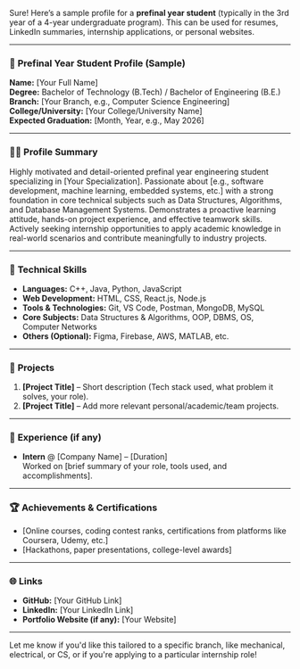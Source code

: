 Sure! Here’s a sample profile for a **prefinal year student** (typically in the 3rd year of a 4-year undergraduate program). This can be used for resumes, LinkedIn summaries, internship applications, or personal websites.

---

### 🌟 **Prefinal Year Student Profile (Sample)**

**Name:** [Your Full Name]  
**Degree:** Bachelor of Technology (B.Tech) / Bachelor of Engineering (B.E.)  
**Branch:** [Your Branch, e.g., Computer Science Engineering]  
**College/University:** [Your College/University Name]  
**Expected Graduation:** [Month, Year, e.g., May 2026]  

---

### 🧑‍🎓 **Profile Summary**

Highly motivated and detail-oriented prefinal year engineering student specializing in [Your Specialization]. Passionate about [e.g., software development, machine learning, embedded systems, etc.] with a strong foundation in core technical subjects such as Data Structures, Algorithms, and Database Management Systems. Demonstrates a proactive learning attitude, hands-on project experience, and effective teamwork skills. Actively seeking internship opportunities to apply academic knowledge in real-world scenarios and contribute meaningfully to industry projects.

---

### 🔧 **Technical Skills**

- **Languages:** C++, Java, Python, JavaScript  
- **Web Development:** HTML, CSS, React.js, Node.js  
- **Tools & Technologies:** Git, VS Code, Postman, MongoDB, MySQL  
- **Core Subjects:** Data Structures & Algorithms, OOP, DBMS, OS, Computer Networks  
- **Others (Optional):** Figma, Firebase, AWS, MATLAB, etc.

---

### 📂 **Projects**

1. **[Project Title]** – Short description (Tech stack used, what problem it solves, your role).
2. **[Project Title]** – Add more relevant personal/academic/team projects.

---

### 💼 **Experience (if any)**

- **Intern** @ [Company Name] – [Duration]  
  Worked on [brief summary of your role, tools used, and accomplishments].

---

### 🏆 **Achievements & Certifications**

- [Online courses, coding contest ranks, certifications from platforms like Coursera, Udemy, etc.]
- [Hackathons, paper presentations, college-level awards]

---

### 🌐 **Links**

- **GitHub:** [Your GitHub Link]  
- **LinkedIn:** [Your LinkedIn Link]  
- **Portfolio Website (if any):** [Your Website]

---

Let me know if you'd like this tailored to a specific branch, like mechanical, electrical, or CS, or if you're applying to a particular internship role!
